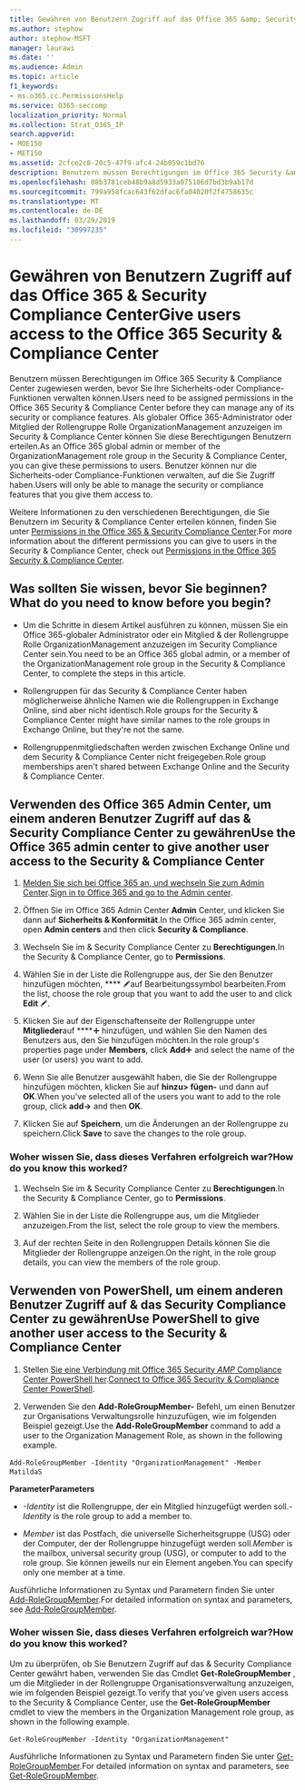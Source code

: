 ```yaml
---
title: Gewähren von Benutzern Zugriff auf das Office 365 &amp; Security Compliance Center
ms.author: stephow
author: stephow-MSFT
manager: laurawi
ms.date: ''
ms.audience: Admin
ms.topic: article
f1_keywords:
- ms.o365.cc.PermissionsHelp
ms.service: O365-seccomp
localization_priority: Normal
ms.collection: Strat_O365_IP
search.appverid:
- MOE150
- MET150
ms.assetid: 2cfce2c8-20c5-47f9-afc4-24b059c1bd76
description: Benutzern müssen Berechtigungen im Office 365 Security &amp; Compliance Center zugewiesen werden, bevor Sie Ihre Sicherheits-oder Compliance-Funktionen verwalten können.
ms.openlocfilehash: 08b3781ceb48b9a8d5933a075106d7bd3b9ab17d
ms.sourcegitcommit: 799a958fcac643f62dfac6fa04020f2f4758635c
ms.translationtype: MT
ms.contentlocale: de-DE
ms.lasthandoff: 03/29/2019
ms.locfileid: "30997235"
---
```

# <a name="give-users-access-to-the-office-365-security-amp-compliance-center"></a><span data-ttu-id="5145f-103">Gewähren von Benutzern Zugriff auf das Office 365 &amp; Security Compliance Center</span><span class="sxs-lookup"><span data-stu-id="5145f-103">Give users access to the Office 365 Security &amp; Compliance Center</span></span>

<span data-ttu-id="5145f-104">Benutzern müssen Berechtigungen im Office 365 Security &amp; Compliance Center zugewiesen werden, bevor Sie Ihre Sicherheits-oder Compliance-Funktionen verwalten können.</span><span class="sxs-lookup"><span data-stu-id="5145f-104">Users need to be assigned permissions in the Office 365 Security &amp; Compliance Center before they can manage any of its security or compliance features.</span></span> <span data-ttu-id="5145f-105">Als globaler Office 365-Administrator oder Mitglied der Rollengruppe Rolle OrganizationManagement anzuzeigen im Security &amp; Compliance Center können Sie diese Berechtigungen Benutzern erteilen.</span><span class="sxs-lookup"><span data-stu-id="5145f-105">As an Office 365 global admin or member of the OrganizationManagement role group in the Security &amp; Compliance Center, you can give these permissions to users.</span></span> <span data-ttu-id="5145f-106">Benutzer können nur die Sicherheits-oder Compliance-Funktionen verwalten, auf die Sie Zugriff haben.</span><span class="sxs-lookup"><span data-stu-id="5145f-106">Users will only be able to manage the security or compliance features that you give them access to.</span></span> 
  
<span data-ttu-id="5145f-107">Weitere Informationen zu den verschiedenen Berechtigungen, die Sie Benutzern im Security &amp; Compliance Center erteilen können, finden Sie unter [Permissions in the Office 365 &amp; Security Compliance Center](permissions-in-the-security-and-compliance-center.md).</span><span class="sxs-lookup"><span data-stu-id="5145f-107">For more information about the different permissions you can give to users in the Security &amp; Compliance Center, check out [Permissions in the Office 365 Security &amp; Compliance Center](permissions-in-the-security-and-compliance-center.md).</span></span>
  
## <a name="what-do-you-need-to-know-before-you-begin"></a><span data-ttu-id="5145f-108">Was sollten Sie wissen, bevor Sie beginnen?</span><span class="sxs-lookup"><span data-stu-id="5145f-108">What do you need to know before you begin?</span></span>

- <span data-ttu-id="5145f-109">Um die Schritte in diesem Artikel ausführen zu können, müssen Sie ein Office 365-globaler Administrator oder ein Mitglied &amp; der Rollengruppe Rolle OrganizationManagement anzuzeigen im Security Compliance Center sein.</span><span class="sxs-lookup"><span data-stu-id="5145f-109">You need to be an Office 365 global admin, or a member of the OrganizationManagement role group in the Security &amp; Compliance Center, to complete the steps in this article.</span></span>
    
- <span data-ttu-id="5145f-110">Rollengruppen für das Security &amp; Compliance Center haben möglicherweise ähnliche Namen wie die Rollengruppen in Exchange Online, sind aber nicht identisch.</span><span class="sxs-lookup"><span data-stu-id="5145f-110">Role groups for the Security &amp; Compliance Center might have similar names to the role groups in Exchange Online, but they're not the same.</span></span> 
    
- <span data-ttu-id="5145f-111">Rollengruppenmitgliedschaften werden zwischen Exchange Online und dem Security &amp; Compliance Center nicht freigegeben.</span><span class="sxs-lookup"><span data-stu-id="5145f-111">Role group memberships aren't shared between Exchange Online and the Security &amp; Compliance Center.</span></span>
    
## <a name="use-the-office-365-admin-center-to-give-another-user-access-to-the-security-amp-compliance-center"></a><span data-ttu-id="5145f-112">Verwenden des Office 365 Admin Center, um einem anderen Benutzer Zugriff auf das &amp; Security Compliance Center zu gewähren</span><span class="sxs-lookup"><span data-stu-id="5145f-112">Use the Office 365 admin center to give another user access to the Security &amp; Compliance Center</span></span>

1. <span data-ttu-id="5145f-113">[Melden Sie sich bei Office 365 an, und wechseln Sie zum Admin Center](https://go.microsoft.com/fwlink/p/?LinkId=525275).</span><span class="sxs-lookup"><span data-stu-id="5145f-113">[Sign in to Office 365 and go to the Admin center](https://go.microsoft.com/fwlink/p/?LinkId=525275).</span></span>
    
2. <span data-ttu-id="5145f-114">Öffnen Sie im Office 365 Admin Center **Admin** Center, und klicken Sie dann auf **Sicherheits &amp; Konformität**.</span><span class="sxs-lookup"><span data-stu-id="5145f-114">In the Office 365 admin center, open **Admin centers** and then click **Security &amp; Compliance**.</span></span> 
    
3. <span data-ttu-id="5145f-115">Wechseln Sie im &amp; Security Compliance Center zu **Berechtigungen**.</span><span class="sxs-lookup"><span data-stu-id="5145f-115">In the Security &amp; Compliance Center, go to **Permissions**.</span></span>
    
4. <span data-ttu-id="5145f-116">Wählen Sie in der Liste die Rollengruppe aus, der Sie den Benutzer hinzufügen möchten, \*\*\*\* ![und klicken Sie](media/O365_MDM_CreatePolicy_EditIcon.gif)auf Bearbeitungssymbol bearbeiten.</span><span class="sxs-lookup"><span data-stu-id="5145f-116">From the list, choose the role group that you want to add the user to and click **Edit** ![Edit icon](media/O365_MDM_CreatePolicy_EditIcon.gif).</span></span>
    
5. <span data-ttu-id="5145f-117">Klicken Sie auf der Eigenschaftenseite der Rollengruppe unter **Mitglieder**auf \*\*\*\*![Symbol](media/ITPro-EAC-AddIcon.gif) hinzufügen, und wählen Sie den Namen des Benutzers aus, den Sie hinzufügen möchten.</span><span class="sxs-lookup"><span data-stu-id="5145f-117">In the role group's properties page under **Members**, click **Add**![Add Icon](media/ITPro-EAC-AddIcon.gif) and select the name of the user (or users) you want to add.</span></span> 
    
6. <span data-ttu-id="5145f-118">Wenn Sie alle Benutzer ausgewählt haben, die Sie der Rollengruppe hinzufügen möchten, klicken Sie auf **hinzu\> fügen-** und dann auf **OK**.</span><span class="sxs-lookup"><span data-stu-id="5145f-118">When you've selected all of the users you want to add to the role group, click **add-\>** and then **OK**.</span></span>
    
7. <span data-ttu-id="5145f-119">Klicken Sie auf **Speichern**, um die Änderungen an der Rollengruppe zu speichern.</span><span class="sxs-lookup"><span data-stu-id="5145f-119">Click **Save** to save the changes to the role group.</span></span> 
    
### <a name="how-do-you-know-this-worked"></a><span data-ttu-id="5145f-120">Woher wissen Sie, dass dieses Verfahren erfolgreich war?</span><span class="sxs-lookup"><span data-stu-id="5145f-120">How do you know this worked?</span></span>

1. <span data-ttu-id="5145f-121">Wechseln Sie im &amp; Security Compliance Center zu **Berechtigungen**.</span><span class="sxs-lookup"><span data-stu-id="5145f-121">In the Security &amp; Compliance Center, go to **Permissions**.</span></span>
    
2. <span data-ttu-id="5145f-122">Wählen Sie in der Liste die Rollengruppe aus, um die Mitglieder anzuzeigen.</span><span class="sxs-lookup"><span data-stu-id="5145f-122">From the list, select the role group to view the members.</span></span>
    
3. <span data-ttu-id="5145f-123">Auf der rechten Seite in den Rollengruppen Details können Sie die Mitglieder der Rollengruppe anzeigen.</span><span class="sxs-lookup"><span data-stu-id="5145f-123">On the right, in the role group details, you can view the members of the role group.</span></span>
    
## <a name="use-powershell-to-give-another-user-access-to-the-security-amp-compliance-center"></a><span data-ttu-id="5145f-124">Verwenden von PowerShell, um einem anderen Benutzer Zugriff auf &amp; das Security Compliance Center zu gewähren</span><span class="sxs-lookup"><span data-stu-id="5145f-124">Use PowerShell to give another user access to the Security &amp; Compliance Center</span></span>

1. <span data-ttu-id="5145f-125">Stellen [Sie eine Verbindung mit Office 365 Security _AMP_ Compliance Center PowerShell her](https://docs.microsoft.com/en-us/powershell/exchange/office-365-scc/connect-to-scc-powershell/connect-to-scc-powershell?view=exchange-ps).</span><span class="sxs-lookup"><span data-stu-id="5145f-125">[Connect to Office 365 Security & Compliance Center PowerShell](https://docs.microsoft.com/en-us/powershell/exchange/office-365-scc/connect-to-scc-powershell/connect-to-scc-powershell?view=exchange-ps).</span></span>
    
2. <span data-ttu-id="5145f-126">Verwenden Sie den **Add-RoleGroupMember-** Befehl, um einen Benutzer zur Organisations Verwaltungsrolle hinzuzufügen, wie im folgenden Beispiel gezeigt.</span><span class="sxs-lookup"><span data-stu-id="5145f-126">Use the **Add-RoleGroupMember** command to add a user to the Organization Management Role, as shown in the following example.</span></span> 
    
  ```
  Add-RoleGroupMember -Identity "OrganizationManagement" -Member MatildaS
  
  ```

 <span data-ttu-id="5145f-127">**Parameter**</span><span class="sxs-lookup"><span data-stu-id="5145f-127">**Parameters**</span></span>
  
- <span data-ttu-id="5145f-128">_-Identity_ ist die Rollengruppe, der ein Mitglied hinzugefügt werden soll.</span><span class="sxs-lookup"><span data-stu-id="5145f-128">_-Identity_ is the role group to add a member to.</span></span> 
    
- <span data-ttu-id="5145f-129">_Member_ ist das Postfach, die universelle Sicherheitsgruppe (USG) oder der Computer, der der Rollengruppe hinzugefügt werden soll.</span><span class="sxs-lookup"><span data-stu-id="5145f-129">_Member_ is the mailbox, universal security group (USG), or computer to add to the role group.</span></span> <span data-ttu-id="5145f-130">Sie können jeweils nur ein Element angeben.</span><span class="sxs-lookup"><span data-stu-id="5145f-130">You can specify only one member at a time.</span></span> 
    
<span data-ttu-id="5145f-131">Ausführliche Informationen zu Syntax und Parametern finden Sie unter [Add-RoleGroupMember](https://go.microsoft.com/fwlink/p/?LinkId=510859).</span><span class="sxs-lookup"><span data-stu-id="5145f-131">For detailed information on syntax and parameters, see [Add-RoleGroupMember](https://go.microsoft.com/fwlink/p/?LinkId=510859).</span></span>
  
### <a name="how-do-you-know-this-worked"></a><span data-ttu-id="5145f-132">Woher wissen Sie, dass dieses Verfahren erfolgreich war?</span><span class="sxs-lookup"><span data-stu-id="5145f-132">How do you know this worked?</span></span>

<span data-ttu-id="5145f-133">Um zu überprüfen, ob Sie Benutzern Zugriff auf das &amp; Security Compliance Center gewährt haben, verwenden Sie das Cmdlet **Get-RoleGroupMember** , um die Mitglieder in der Rollengruppe Organisationsverwaltung anzuzeigen, wie im folgenden Beispiel gezeigt.</span><span class="sxs-lookup"><span data-stu-id="5145f-133">To verify that you've given users access to the Security &amp; Compliance Center, use the **Get-RoleGroupMember** cmdlet to view the members in the Organization Management role group, as shown in the following example.</span></span> 
  
```
Get-RoleGroupMember -Identity "OrganizationManagement"

```

<span data-ttu-id="5145f-134">Ausführliche Informationen zu Syntax und Parametern finden Sie unter [Get-RoleGroupMember](https://go.microsoft.com/fwlink/p/?LinkId=510860).</span><span class="sxs-lookup"><span data-stu-id="5145f-134">For detailed information on syntax and parameters, see [Get-RoleGroupMember](https://go.microsoft.com/fwlink/p/?LinkId=510860).</span></span>
  


